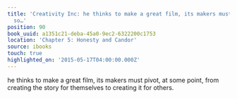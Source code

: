 ```yaml
---
title: 'Creativity Inc: he thinks to make a great film, its makers must pivot, at
  so…'
position: 90
book_uuid: a1351c21-deba-45a0-9ec2-6322200c1753
location: 'Chapter 5: Honesty and Candor'
source: ibooks
touch: true
highlighted_on: '2015-05-17T04:00:00.000Z'
---
```


he thinks to make a great film, its makers must pivot, at some point, from creating the story for themselves to creating it for others.